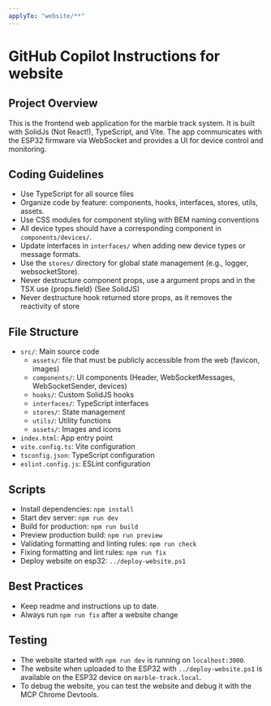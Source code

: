 ```yaml
---
applyTo: "website/**"
---
```


# GitHub Copilot Instructions for website

## Project Overview

This is the frontend web application for the marble track system. It is built with SolidJs (Not React!), TypeScript, and Vite. The app communicates with the ESP32 firmware via WebSocket and provides a UI for device control and monitoring.

## Coding Guidelines

- Use TypeScript for all source files
- Organize code by feature: components, hooks, interfaces, stores, utils, assets.
- Use CSS modules for component styling with BEM naming conventions
- All device types should have a corresponding component in `components/devices/`.
- Update interfaces in `interfaces/` when adding new device types or message formats.
- Use the `stores/` directory for global state management (e.g., logger, websocketStore).
- Never destructure component props, use a argument props and in the TSX use {props.field} (See SolidJS)
- Never destructure hook returned store props, as it removes the reactivity of store

## File Structure

- `src/`: Main source code
  - `assets/`: file that must be publicly accessible from the web (favicon, images)
  - `components/`: UI components (Header, WebSocketMessages, WebSocketSender, devices)
  - `hooks/`: Custom SolidJS hooks
  - `interfaces/`: TypeScript interfaces
  - `stores/`: State management
  - `utils/`: Utility functions
  - `assets/`: Images and icons
- `index.html`: App entry point
- `vite.config.ts`: Vite configuration
- `tsconfig.json`: TypeScript configuration
- `eslint.config.js`: ESLint configuration

## Scripts

- Install dependencies: `npm install`
- Start dev server: `npm run dev`
- Build for production: `npm run build`
- Preview production build: `npm run preview`
- Validating formatting and linting rules: `npm run check`
- Fixing formatting and lint rules: `npm run fix`
- Deploy website on esp32: `../deploy-website.ps1`

## Best Practices

- Keep readme and instructions up to date.
- Always run `npm run fix` after a website change

## Testing

- The website started with `npm run dev` is running on `localhost:3000`.
- The website when uploaded to the ESP32 with `../deploy-website.ps1` is available on the ESP32 device on `marble-track.local`.
- To debug the website, you can test the website and debug it with the MCP Chrome Devtools.

